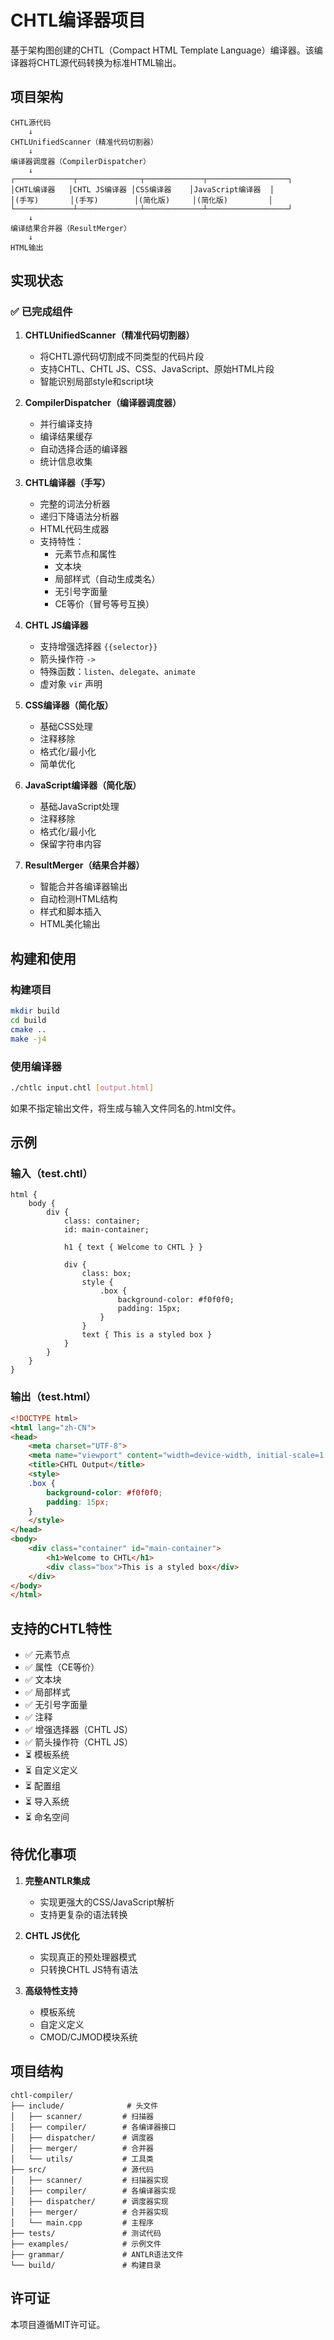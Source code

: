 # CHTL编译器项目

基于架构图创建的CHTL（Compact HTML Template Language）编译器。该编译器将CHTL源代码转换为标准HTML输出。

## 项目架构

```
CHTL源代码
    ↓
CHTLUnifiedScanner（精准代码切割器）
    ↓
编译器调度器（CompilerDispatcher）
    ↓
┌─────────────┬──────────────┬─────────────┬──────────────────┐
│CHTL编译器   │CHTL JS编译器 │CSS编译器    │JavaScript编译器  │
│(手写)       │(手写)        │(简化版)     │(简化版)         │
└─────────────┴──────────────┴─────────────┴──────────────────┘
    ↓
编译结果合并器（ResultMerger）
    ↓
HTML输出
```

## 实现状态

### ✅ 已完成组件

1. **CHTLUnifiedScanner（精准代码切割器）**
   - 将CHTL源代码切割成不同类型的代码片段
   - 支持CHTL、CHTL JS、CSS、JavaScript、原始HTML片段
   - 智能识别局部style和script块

2. **CompilerDispatcher（编译器调度器）**
   - 并行编译支持
   - 编译结果缓存
   - 自动选择合适的编译器
   - 统计信息收集

3. **CHTL编译器（手写）**
   - 完整的词法分析器
   - 递归下降语法分析器
   - HTML代码生成器
   - 支持特性：
     - 元素节点和属性
     - 文本块
     - 局部样式（自动生成类名）
     - 无引号字面量
     - CE等价（冒号等号互换）

4. **CHTL JS编译器**
   - 支持增强选择器 `{{selector}}`
   - 箭头操作符 `->`
   - 特殊函数：`listen`、`delegate`、`animate`
   - 虚对象 `vir` 声明

5. **CSS编译器（简化版）**
   - 基础CSS处理
   - 注释移除
   - 格式化/最小化
   - 简单优化

6. **JavaScript编译器（简化版）**
   - 基础JavaScript处理
   - 注释移除
   - 格式化/最小化
   - 保留字符串内容

7. **ResultMerger（结果合并器）**
   - 智能合并各编译器输出
   - 自动检测HTML结构
   - 样式和脚本插入
   - HTML美化输出

## 构建和使用

### 构建项目

```bash
mkdir build
cd build
cmake ..
make -j4
```

### 使用编译器

```bash
./chtlc input.chtl [output.html]
```

如果不指定输出文件，将生成与输入文件同名的.html文件。

## 示例

### 输入（test.chtl）
```chtl
html {
    body {
        div {
            class: container;
            id: main-container;
            
            h1 { text { Welcome to CHTL } }
            
            div {
                class: box;
                style {
                    .box {
                        background-color: #f0f0f0;
                        padding: 15px;
                    }
                }
                text { This is a styled box }
            }
        }
    }
}
```

### 输出（test.html）
```html
<!DOCTYPE html>
<html lang="zh-CN">
<head>
    <meta charset="UTF-8">
    <meta name="viewport" content="width=device-width, initial-scale=1.0">
    <title>CHTL Output</title>
    <style>
    .box {
        background-color: #f0f0f0;
        padding: 15px;
    }
    </style>
</head>
<body>
    <div class="container" id="main-container">
        <h1>Welcome to CHTL</h1>
        <div class="box">This is a styled box</div>
    </div>
</body>
</html>
```

## 支持的CHTL特性

- ✅ 元素节点
- ✅ 属性（CE等价）
- ✅ 文本块
- ✅ 局部样式
- ✅ 无引号字面量
- ✅ 注释
- ✅ 增强选择器（CHTL JS）
- ✅ 箭头操作符（CHTL JS）
- ⏳ 模板系统
- ⏳ 自定义定义
- ⏳ 配置组
- ⏳ 导入系统
- ⏳ 命名空间

## 待优化事项

1. **完整ANTLR集成**
   - 实现更强大的CSS/JavaScript解析
   - 支持更复杂的语法转换

2. **CHTL JS优化**
   - 实现真正的预处理器模式
   - 只转换CHTL JS特有语法

3. **高级特性支持**
   - 模板系统
   - 自定义定义
   - CMOD/CJMOD模块系统

## 项目结构

```
chtl-compiler/
├── include/              # 头文件
│   ├── scanner/         # 扫描器
│   ├── compiler/        # 各编译器接口
│   ├── dispatcher/      # 调度器
│   ├── merger/          # 合并器
│   └── utils/           # 工具类
├── src/                 # 源代码
│   ├── scanner/         # 扫描器实现
│   ├── compiler/        # 各编译器实现
│   ├── dispatcher/      # 调度器实现
│   ├── merger/          # 合并器实现
│   └── main.cpp         # 主程序
├── tests/               # 测试代码
├── examples/            # 示例文件
├── grammar/             # ANTLR语法文件
└── build/               # 构建目录
```

## 许可证

本项目遵循MIT许可证。